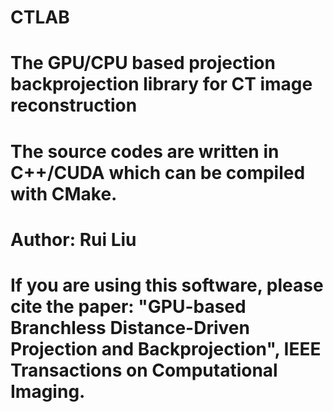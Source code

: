 # CTLAB
# The GPU/CPU based projection backprojection library for CT image reconstruction
# The source codes are written in C++/CUDA which can be compiled with CMake.
# Author: Rui Liu

# If you are using this software, please cite the paper: "GPU-based Branchless Distance-Driven Projection and Backprojection", IEEE Transactions on Computational Imaging.
